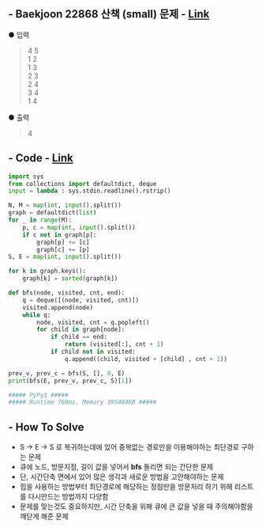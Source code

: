 ## - Baekjoon 22868 산책 (small) 문제 - [Link](https://www.acmicpc.net/problem/22868)
● 입력  
> 4 5  
1 2  
1 3  
2 3  
2 4  
3 4  
1 4

● 출력
> 4

## - Code - [Link](https://github.com/imtaesuu/AlgorithmPractice_with_Python/blob/main/Graph_Traversal/Baekjoon_22868/Baekjoon_22868.py)

```python
import sys
from collections import defaultdict, deque
input = lambda : sys.stdin.readline().rstrip()

N, M = map(int, input().split())
graph = defaultdict(list)
for _ in range(M):
    p, c = map(int, input().split())
    if c not in graph[p]:
        graph[p] += [c]
        graph[c] += [p]
S, E = map(int, input().split())

for k in graph.keys():
    graph[k] = sorted(graph[k])

def bfs(node, visited, cnt, end):
    q = deque([(node, visited, cnt)])
    visited.append(node)
    while q:
        node, visited, cnt = q.popleft()
        for child in graph[node]:
            if child == end:
                return (visited[:], cnt + 1)
            if child not in visited:
                q.append((child, visited + [child] , cnt + 1))        

prev_v, prev_c = bfs(S, [], 0, E)
print(bfs(E, prev_v, prev_c, S)[1])

##### PyPy3 #####
##### Runtime 760ms, Memory 395404KB #####
```

## - **How To Solve**
- S -> E -> S 로 복귀하는데에 있어 중복없는 경로만을 이용해야하는 최단경로 구하는 문제
- 큐에 노드, 방문지점, 길이 값을 넣어서 **bfs** 돌리면 되는 간단한 문제
- 단, 시간단축 면에서 있어 많은 생각과 새로운 방법을 고안해야하는 문제
- 힙을 사용하는 방법부터 최단경로에 해당하는 정점만을 방문처리 하기 위해 리스트를 다시만드는 방법까지 다양함
- 문제를 맞는것도 중요하지만, 시간 단축을 위해 큐에 큰 값을 넣을 때 주의해야함을 깨닫게 해준 문제